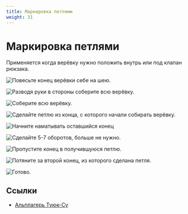 ```yaml
---
title: Маркировка петлями
weight: 31
---
```


# Маркировка петлями

Применяется когда верёвку нужно положить внутрь или под клапан рюкзака.

![](/images/knots/rope-coiling_01.jpg "Повесьте конец верёвки себе на шею.")

![](/images/knots/rope-coiling_02.jpg "Разводя руки в стороны соберите всю верёвку.")

![](/images/knots/rope-coiling_03.jpg "Соберите всю верёвку.")

![](/images/knots/rope-coiling_04.jpg "Сделайте петлю из конца, с которого начали собирать верёвку.")

![](/images/knots/rope-coiling_05.jpg "Начните наматывать оставшийся конец")

![](/images/knots/rope-coiling_06.jpg "Сделайте 5-7 оборотов, больше не нужно.")

![](/images/knots/rope-coiling_07.jpg "Пропустите конец в получившуюся петлю.")

![](/images/knots/rope-coiling_08.jpg "Потяните за второй конец, из которого сделана петля.")

![](/images/knots/rope-coiling_09.jpg "Готово.")


## Ссылки

- [Альплагерь Туюк-Су](https://alplager.kz/rope-coiling/)